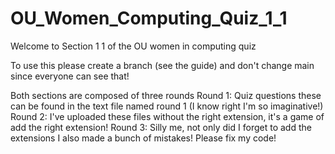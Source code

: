 # OU_Women_Computing_Quiz_1_1
Welcome to Section 1 1 of the OU women in computing quiz


To use this please create a branch (see the guide) and don't change main since everyone can see that!


Both sections are composed of three rounds
Round 1: Quiz questions these can be found in the text file named round 1 (I know right I'm so imaginative!)
Round 2: I've uploaded these files without the right extension, it's a game of add the right extension!
Round 3: Silly me, not only did I forget to add the extensions I also made a bunch of mistakes! Please fix my code!
